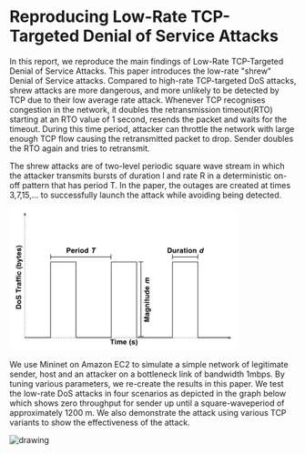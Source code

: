 # Reproducing Low-Rate TCP-Targeted Denial of Service Attacks

 In this report, we reproduce the main findings of Low-Rate TCP-Targeted Denial of Service Attacks. This paper introduces the low-rate "shrew" Denial of Service attacks. Compared to high-rate TCP-targeted DoS attacks, shrew attacks are more dangerous, and more unlikely to be detected by TCP due to their low average rate attack. Whenever TCP recognises congestion in the network, it doubles the retransmission timeout(RTO) starting at an RTO value of 1 second, resends the packet and waits for the timeout. During this time period, attacker can throttle the network with large enough TCP flow causing the retransmitted packet to drop. Sender doubles the RTO again and tries to retransmit. 

 The shrew attacks are of two-level periodic square wave stream in which the attacker transmits bursts of duration l and rate R in a deterministic on-off pattern that has period T. In the paper, the outages are created at times 3,7,15,... to successfully launch the attack while avoiding being detected.
 
<p float="left">
<img src="sqaure_wave.png" alt="drawing" width="400"/>
</p>
 
 
We use Mininet on Amazon EC2 to simulate a simple network of legitimate sender, host and an attacker on a bottleneck link of bandwidth 1mbps. By tuning various parameters, we re-create the results in this paper. We test the low-rate DoS attacks in four scenarios as depicted in the graph below which shows zero throughput for sender up until a square-waveperiod of approximately 1200 m. We also demonstrate the attack using various TCP variants to show the effectiveness of the attack.

<p float="left">
<img src="https://user-images.githubusercontent.com/32016647/117553305-cd038700-b01e-11eb-8124-c52f3afa502e.png" alt="drawing" width="400"/>
</p>

<!-- ![multi](https://user-images.githubusercontent.com/32016647/117553305-cd038700-b01e-11eb-8124-c52f3afa502e.png) -->
